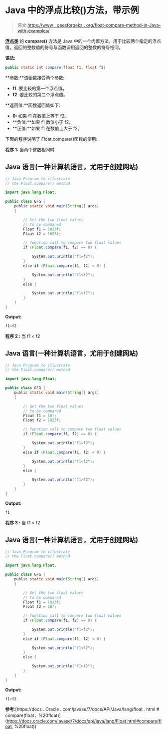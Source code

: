 # Java 中的浮点比较()方法，带示例

> 原文:[https://www . geesforgeks . org/float-compare-method-in-Java-with-examples/](https://www.geeksforgeeks.org/float-compare-method-in-java-with-examples/)

[**浮点类**](https://www.geeksforgeeks.org/java-lang-float-class-in-java/) 的 **compare()** 方法是 Java 中的一个内置方法，用于比较两个指定的浮点值。返回的整数值的符号与函数调用返回的整数的符号相同。

**语法:**

```java
public static int compare(float f1, float f2)
```

**参数:**该函数接受两个参数:

*   **f1** :要比较的第一个浮点值。
*   **f2** :要比较的第二个浮点值。

**返回值:**函数返回值如下:

*   **0:** 如果 f1 在数值上等于 f2。
*   **负值:**如果 f1 数值小于 f2。
*   **正值:**如果 f1 在数值上大于 f2。

下面的程序说明了 Float.compare()函数的使用:

**程序 1:** 当两个整数相同时

## Java 语言(一种计算机语言，尤用于创建网站)

```java
// Java Program to illustrate
// the Float.compare() method

import java.lang.Float;

public class GFG {
    public static void main(String[] args)
    {

        // Get the two float values
        // to be compared
        Float f1 = 1023f;
        Float f2 = 1023f;

        // function call to compare two float values
        if (Float.compare(f1, f2) == 0) {

            System.out.println("f1=f2");
        }
        else if (Float.compare(f1, f2) < 0) {

            System.out.println("f1<f2");
        }
        else {

            System.out.println("f1>f2");
        }
    }
}
```

**Output:** 

```java
f1=f2
```

**程序 2 :** 当 f1 < f2

## Java 语言(一种计算机语言，尤用于创建网站)

```java
// Java Program to illustrate
// the Float.compare() method

import java.lang.Float;

public class GFG {
    public static void main(String[] args)
    {

        // Get the two float values
        // to be compared
        Float f1 = 10f;
        Float f2 = 1023f;

        // function call to compare two float values
        if (Float.compare(f1, f2) == 0) {

            System.out.println("f1=f2");
        }
        else if (Float.compare(f1, f2) < 0) {

            System.out.println("f1<f2");
        }
        else {

            System.out.println("f1>f2");
        }
    }
}
```

**Output:** 

```java
f1
```

**程序 3 :** 当 f1 > f2

## Java 语言(一种计算机语言，尤用于创建网站)

```java
// Java Program to illustrate
// the Float.compare() method

import java.lang.Float;

public class GFG {
    public static void main(String[] args)
    {

        // Get the two float values
        // to be compared
        Float f1 = 1023f;
        Float f2 = 10f;

        // function call to compare two float values
        if (Float.compare(f1, f2) == 0) {

            System.out.println("f1=f2");
        }
        else if (Float.compare(f1, f2) < 0) {

            System.out.println("f1<f2");
        }
        else {

            System.out.println("f1>f2");
        }
    }
}
```

**Output:** 

```java
f1>f2
```

**参考**:[https://docs . Oracle . com/javase/7/docs/API/Java/lang/float . html # compare(float，%20float)](https://docs.oracle.com/javase/7/docs/api/java/lang/Float.html#compare(float, %20float))